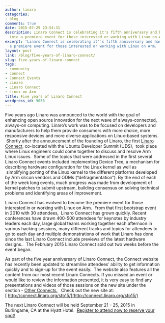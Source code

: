 ```yaml
---
author: linaro
categories:
- blog
comments: true
date: 2015-07-29 23:54:31
description: Linaro Connect is celebrating it's fifth anniversary and has evolved
  into a premiere event for those interested or working with Linux on Arm.
excerpt: 'Linaro Connect is celebrating it''s fifth anniversary and has evolved into
  a premiere event for those interested or working with Linux on Arm.  '
layout: post
link: /blog/five-years-of-linaro-connect/
slug: five-years-of-linaro-connect
tags:
- community
- connect
- Connect Events
- Linaro
- Linaro Connect
- Linux on Arm
title: Five years of Linaro Connect
wordpress_id: 9056
---
```


Five years ago Linaro was announced to the world with the goal of enhancing open source innovation for the next wave of always-connected, always-on computing. Linaro’s work was to be focused on developers and manufacturers to help them provide consumers with more choice, more responsive devices and more diverse applications on Linux-based systems.  Shortly after the announcement of the founding of Linaro, the first [Linaro Connect](http://connect.linaro.org/), co-located with the Ubuntu Developer Summit (UDS),  took place where Linux engineers could come together to discuss and resolve Arm Linux issues.  Some of the topics that were addressed in the first several Linaro Connect events included implementing Device Tree, a mechanism for describing hardware configuration for the Linux kernel as well as  simplifying porting of the Linux kernel to the different platforms developed by Arm silicon vendors and ODMs (“defragmentation”). By the end of each of the week long events, much progress was made from development of kernel patches to submit upstream, building consensus on solving technical problems and identifying areas of improvement.

Linaro Connect has evolved to become the premiere event for those interested in or working with Linux on Arm.  From that first bootstrap event in 2010 with 30 attendees,  Linaro Connect has grown quickly. Recent conferences have drawn 400-500 attendees for keynotes by industry leaders each day, large global teams working together each afternoon in various hacking sessions, many different tracks and topics for attendees to go to each day and multiple demonstrations of work that Linaro has done since the last Linaro Connect include previews of the latest hardware designs..  The February 2015 Linaro Connect sold out two weeks before the event began.

As part of the five year anniversary of Linaro Connect, the Connect website has recently been updated to streamline attendees’ ability to get information quickly and to sign-up for the event easily.  The website also features all the content from our most recent Linaro Connects. If you missed an event or would like to review the information presented, it is very easy to find any presentations and videos of those sessions on the new site under the section - [Other Connects.](https://connect.linaro.org/resources/)   Check out the new site at: [ http://connect.linaro.org/sfo15/](http://connect.linaro.org/sfo15/)

The next Linaro Connect will be held September 21 – 25, 2015 in Burlingame, CA at the Hyatt Hotel.  [Register to attend now to reserve your spot!](http://connect.linaro.org/attend/)